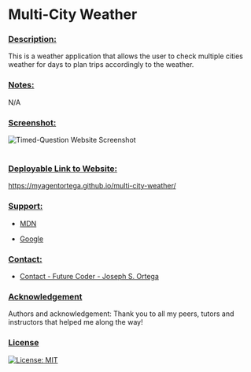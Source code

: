 # Multi-City Weather   <br/>

### <u> Description: </u>
This is a weather application that allows the user to check multiple cities weather for days to plan trips accordingly to the weather.

### <u> Notes: </u>
N/A


### <u> Screenshot: </u>
![Timed-Question Website Screenshot](./Assets/_C__Users_MyAge_code_bootcamp_challenges_multi-city-weather_index.html.png)
<br /><br />

    
### <u> Deployable Link to Website: </u>

https://myagentortega.github.io/multi-city-weather/

### <u> Support:  </u>

- [MDN](https://developer.mozilla.org/en-US/)  

- [Google](https://Google.com)

### <u> Contact: </u>

- [Contact - Future Coder - Joseph S. Ortega](mailto:MyAgentOrtega@gmail.com)

### <u> Acknowledgement </u>

Authors and acknowledgement: Thank you to all my peers, tutors and instructors that helped me along the way!

### <u> License </u>

[![License: MIT](https://img.shields.io/badge/License-MIT-yellow.svg)](https://opensource.org/licenses/MIT)


